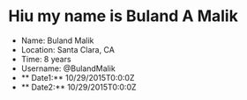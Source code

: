 # Hiu my name is Buland A Malik

* Name: Buland Malik
* Location: Santa Clara, CA
* Time: 8 years
* Username: @BulandMalik
* ** Date1:** 10/29/2015T0:0:0Z
* ** Date2:** 10/29/2015T0:0:0Z
